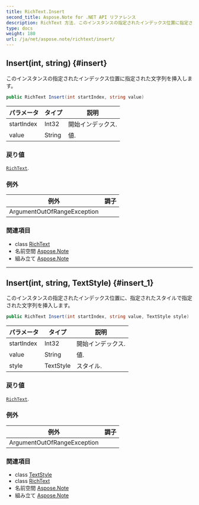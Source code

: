 ```yaml
---
title: RichText.Insert
second_title: Aspose.Note for .NET API リファレンス
description: RichText 方法. このインスタンスの指定されたインデックス位置に指定された文字列を挿入します
type: docs
weight: 180
url: /ja/net/aspose.note/richtext/insert/
---
```

## Insert(int, string) {#insert}

このインスタンスの指定されたインデックス位置に指定された文字列を挿入します。

```csharp
public RichText Insert(int startIndex, string value)
```

| パラメータ | タイプ | 説明 |
| --- | --- | --- |
| startIndex | Int32 | 開始インデックス. |
| value | String | 値. |

### 戻り値

[`RichText`](../).

### 例外

| 例外 | 調子 |
| --- | --- |
| ArgumentOutOfRangeException |  |

### 関連項目

* class [RichText](../)
* 名前空間 [Aspose.Note](../../richtext/)
* 組み立て [Aspose.Note](../../../)

---

## Insert(int, string, TextStyle) {#insert_1}

このインスタンスの指定されたインデックス位置に、指定されたスタイルで指定された文字列を挿入します。

```csharp
public RichText Insert(int startIndex, string value, TextStyle style)
```

| パラメータ | タイプ | 説明 |
| --- | --- | --- |
| startIndex | Int32 | 開始インデックス. |
| value | String | 値. |
| style | TextStyle | スタイル. |

### 戻り値

[`RichText`](../).

### 例外

| 例外 | 調子 |
| --- | --- |
| ArgumentOutOfRangeException |  |

### 関連項目

* class [TextStyle](../../textstyle/)
* class [RichText](../)
* 名前空間 [Aspose.Note](../../richtext/)
* 組み立て [Aspose.Note](../../../)


